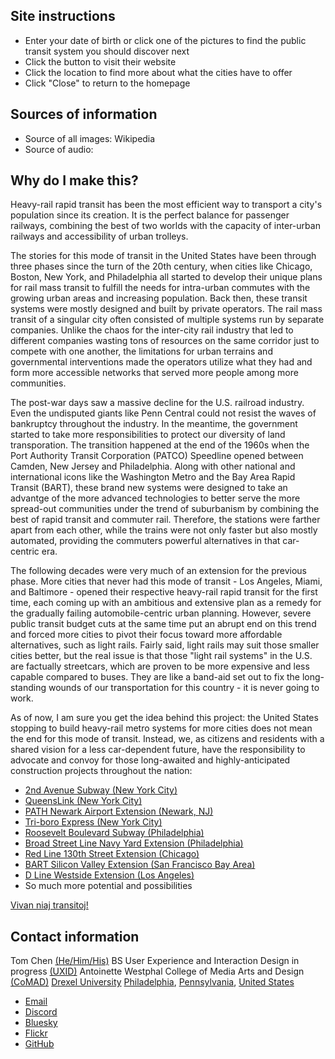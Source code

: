 ## Site instructions

- Enter your date of birth or click one of the pictures to find the public transit system you should discover next
- Click the button to visit their website
- Click the location to find more about what the cities have to offer
- Click "Close" to return to the homepage

## Sources of information

- Source of all images: Wikipedia
- Source of audio: 

## Why do I make this? 

Heavy-rail rapid transit has been the most efficient way to transport a city's population since its creation. It is the perfect balance for passenger railways, combining the best of two worlds with the capacity of inter-urban railways and accessibility of urban trolleys.

The stories for this mode of transit in the United States have been through three phases since the turn of the 20th century, when cities like Chicago, Boston, New York, and Philadelphia all started to develop their unique plans for rail mass transit to fulfill the needs for intra-urban commutes with the growing urban areas and increasing population. Back then, these transit systems were mostly designed and built by private operators. The rail mass transit of a singular city often consisted of multiple systems run by separate companies. Unlike the chaos for the inter-city rail industry that led to different companies wasting tons of resources on the same corridor just to compete with one another, the limitations for urban terrains and governmental interventions made the operators utilize what they had and form more accessible networks that served more people among more communities.

The post-war days saw a massive decline for the U.S. railroad industry. Even the undisputed giants like Penn Central could not resist the waves of bankruptcy throughout the industry. In the meantime, the government started to take more responsibilities to protect our diversity of land transporation. The transition happened at the end of the 1960s when the Port Authority Transit Corporation (PATCO) Speedline opened between Camden, New Jersey and Philadelphia. Along with other national and international icons like the Washington Metro and the Bay Area Rapid Transit (BART), these brand new systems were designed to take an advantge of the more advanced technologies to better serve the more spread-out communities under the trend of suburbanism by combining the best of rapid transit and commuter rail. Therefore, the stations were farther apart from each other, while the trains were not only faster but also mostly automated, providing the commuters powerful alternatives in that car-centric era.

The following decades were very much of an extension for the previous phase. More cities that never had this mode of transit - Los Angeles, Miami, and Baltimore - opened their respective heavy-rail rapid transit for the first time, each coming up with an ambitious and extensive plan as a remedy for the gradually failing automobile-centric urban planning. However, severe public transit budget cuts at the same time put an abrupt end on this trend and forced more cities to pivot their focus toward more affordable alternatives, such as light rails. Fairly said, light rails may suit those smaller cities better, but the real issue is that those "light rail systems" in the U.S. are factually streetcars, which are proven to be more expensive and less capable compared to buses. They are like a band-aid set out to fix the long-standing wounds of our transportation for this country - it is never going to work.

As of now, I am sure you get the idea behind this project: the United States stopping to build heavy-rail metro systems for more cities does not mean the end for this mode of transit. Instead, we, as citizens and residents with a shared vision for a less car-dependent future, have the responsibility to advocate and convoy for those long-awaited and highly-anticipated construction projects throughout the nation: 

- [2nd Avenue Subway (New York City)](https://www.mta.info/project/second-avenue-subway-phase-2)
- [QueensLink (New York City)](https://thequeenslink.org)
- [PATH Newark Airport Extension (Newark, NJ)](https://www.panynj.gov/path/en/modernizing-path/extension-project.html)
- [Tri-boro Express (New York City)](https://rpa.org/work/campaigns/triboro)
- [Roosevelt Boulevard Subway (Philadelphia)](https://blvdsubway.com)
- [Broad Street Line Navy Yard Extension (Philadelphia)](https://www.inquirer.com/transportation/broad-street-line-extension-rail-navy-yard-septa-subway-20190201.html#:~:text=SEPTA%20pitched%20three%20proposals%20on,%241.5%20billion%20and%20%241.6%20billion.)
- [Red Line 130th Street Extension (Chicago)](https://www.transitchicago.com/rle)
- [BART Silicon Valley Extension (San Francisco Bay Area)](https://www.vta.org/projects/bart-sv/phase-ii)
- [D Line Westside Extension (Los Angeles)](https://www.metro.net/projects/westside)
- So much more potential and possibilities

[Vivan niaj transitoj!](https://lernu.net)

## Contact information

Tom Chen [(He/Him/His)](https://pronouns.org)
BS User Experience and Interaction Design in progress [(UXID)](https://drexel.edu/westphal/academics/undergraduate/user-experience/)
Antoinette Westphal College of Media Arts and Design [(CoMAD)](https://drexel.edu/westphal)
[Drexel University](https://drexel.edu)
[Philadelphia](https://www.visitphilly.com), [Pennsylvania](https://www.visitpa.com), [United States](https://www.visittheusa.com)

- [Email](tomchen0714@icloud.com)
- [Discord](https://discordapp.com/users/tomchen1581)
- [Bluesky](https://bsky.app/profile/tomchen1581.bsky.social)
- [Flickr](https://www.flickr.com/photos/tomchen1581)
- [GitHub](https://github.com/TomChen1435)
